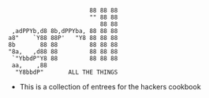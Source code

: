 ```
                       88 88 88
                       "" 88 88
                          88 88
 ,adPPYb,d8 8b,dPPYba, 88 88 88
a8"    `Y88 88P'   "Y8 88 88 88
8b       88 88         88 88 88
"8a,   ,d88 88         88 88 88
 `"YbbdP"Y8 88         88 88 88
 aa,    ,88
  "Y8bbdP"       ALL THE THINGS

```

- This is a collection of entrees for the hackers cookbook
